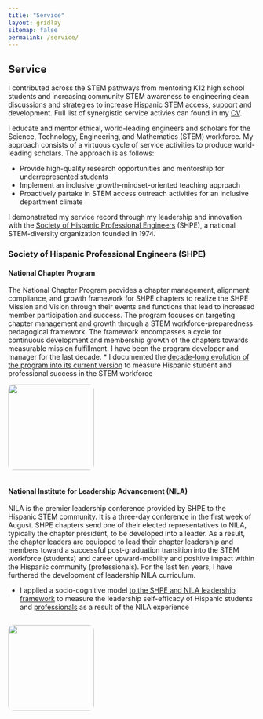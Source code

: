 ```yaml
---
title: "Service"
layout: gridlay
sitemap: false
permalink: /service/
---
```


<style>
img{
  border-radius: 10px;
}
.col-md-3 {
  margin-top:10px;
  margin-bottom:10px;
  padding:0px;
  display:block;
  overflow:hidden;
  text-align:center;
  display: table-cell;
  background: white;
  border-radius: 20px;
  height: auto;
  <!-- border: 1px solid black; -->
}
iframe {
  margin:0;
  padding:0;
  width: 175px;
  display: inline;
  vertical-align: middle;
}
</style>

## Service
I contributed across the STEM pathways from mentoring K12 high school students 
and increasing community STEM awareness to engineering dean discussions and 
strategies to increase Hispanic STEM access,
support and development. Full list of synergistic service activies 
can found in my <a href="{{ site.url }}{{ site.baseurl }}/cv/cv_rodriguez.pdf" target="_blank">CV</a>.

I educate and mentor ethical, world-leading engineers and scholars for the 
Science, Technology, Engineering, and Mathematics (STEM) workforce. 
My approach consists of a virtuous cycle of service activities to 
produce world-leading scholars. The approach is as follows: 

  * Provide high-quality research opportunities and mentorship for underrepresented students
  * Implement an inclusive growth-mindset-oriented teaching approach
  * Proactively partake in STEM access outreach activities for an 
    inclusive department climate


I demonstrated my service record through my leadership and innovation with the 
<a href="https://shpe.org/" target="_blank">Society of Hispanic Professional Engineers</a> 
(SHPE), a national STEM-diversity organization founded in 1974.

### Society of Hispanic Professional Engineers (SHPE)

<div class="jumbotron">
<div class="row align-items-end">
<div class="col-md-9 col-sm-12">

<h4>National Chapter Program</h4>
The National Chapter Program provides a chapter management, alignment compliance,
and growth framework for SHPE chapters to realize the SHPE Mission and Vision through
their events and functions that lead to increased member participation and success.
The program focuses on targeting chapter management and growth through a STEM 
workforce-preparedness pedagogical framework. The framework encompasses a cycle 
for continuous development and membership growth of the chapters towards measurable 
mission fulfillment. I have been the program developer and manager for the last 
decade.
* I documented the <a href="{{ site.url }}{{ site.baseurl }}/papers/rodriguez-asee-20.pdf" target="_blank">decade-long evolution of the program into its current version</a> to measure Hispanic student and professional success in the STEM workforce

</div>
  <div class="col-md-3 col-sm-12" style="background-color:transparent">
   <p><img src="{{site.url}}{{site.baseurl}}/images/servicepic/SHPE_logo.png" width="175px" /></p>
   </div>
  </div>
</div>

<div class="jumbotron">
<div class="row align-items-end">
<div class="col-md-9 col-sm-12">
<h4>National Institute for Leadership Advancement (NILA)</h4>
NILA is the premier leadership conference provided by 
SHPE to the Hispanic STEM community. It is a three-day 
conference in the first week of August. SHPE chapters send one of 
their elected representatives to NILA, typically the chapter president, 
to be developed into a leader. As a result, the chapter leaders 
are equipped to lead their chapter leadership and members toward a 
successful post-graduation transition into the STEM workforce (students) and 
career upward-mobility and positive impact within the Hispanic 
community (professionals). For the last ten years, I have furthered the 
development of leadership NILA curriculum. 

* I applied a socio-cognitive model <a href="{{ site.url }}{{ site.baseurl }}/papers/plata-conecd-20.pdf" target="_blank">to the SHPE and NILA leadership framework</a>
to measure the leadership self-efficacy of Hispanic students and <a href="{{site.url}}{{site.baseurl}}/papers/rodriguez-conecd-20.pdf" target="_blank">professionals</a> as a result of the NILA experience

</div>
  <div class="col-md-3 col-sm-12" style="background-color:transparent">
   <p><img src="{{site.url}}{{site.baseurl}}/images/servicepic/NILA_logo.png" width="175px" /></p>
   </div>
  </div>
</div>




